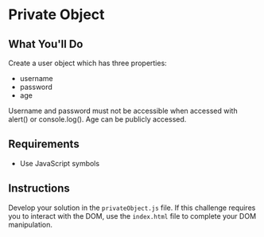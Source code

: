 # Private Object

## What You'll Do

Create a user object which has three properties:

- username
- password
- age

Username and password must not be accessible when accessed with
alert() or console.log(). Age can be publicly accessed.

## Requirements

- Use JavaScript symbols

## Instructions

Develop your solution in the `privateObject.js` file. If this challenge requires you to interact with the DOM, use the `index.html` file to complete your DOM manipulation.
